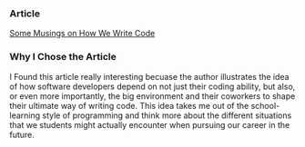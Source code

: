 ### Article
[Some Musings on How We Write Code](https://levelup.gitconnected.com/some-musings-on-how-we-write-code-bc0e4fb5cab2)

### Why I Chose the Article
I Found this article really interesting becuase the author illustrates the idea of how software developers depend on not just their coding ability, but also, or even more importantly, the big environment and their coworkers to shape their ultimate way of writing code. This idea takes me out of the school-learning style of programming and think more about the different situations that we students might actually encounter when pursuing our career in the future.

